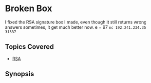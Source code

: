 # Broken Box
I fixed the RSA signature box I made, even though it still returns wrong answers sometimes, it get much better now.
e = 97
`nc 192.241.234.35 31337`
## Topics Covered

- [RSA](/cryptography/what-is-rsa/)
## Synopsis


